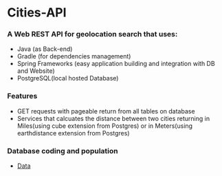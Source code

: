 # Cities-API


### A Web REST API for geolocation search that uses:
- Java (as Back-end)
- Gradle (for dependencies management)
- Spring Frameworks (easy application building and integration with DB and Website)
- PostgreSQL(local hosted Database)

### Features
- GET requests with pageable return from all tables on database
- Services that calcuates the distance between two cities returning in Miles(using cube extension from Postgres) or in Meters(using earthdistance extension from Postgres)



### Database coding and population
* [Data](https://github.com/chinnonsantos/sql-paises-estados-cidades/tree/master/PostgreSQL)


